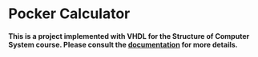 # Pocker Calculator
#### This is a project implemented with VHDL for the Structure of Computer System course. Please consult the [documentation](./documentatie.pdf) for more details.
